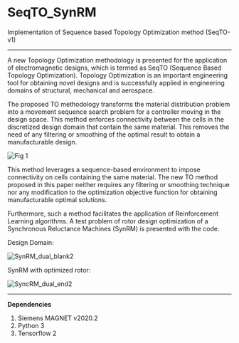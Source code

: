 # SeqTO_SynRM
Implementation of Sequence based Topology Optimization method (SeqTO-v1)

---
A new Topology Optimization methodology is presented for the application of electromagnetic designs, which is termed as SeqTO (Sequence Based Topology Optimization). Topology Optimization is an important engineering tool for obtaining novel designs and is successfully applied in engineering domains of structural, mechanical and aerospace.

The proposed TO methodology transforms the material distribution problem into a movement sequence search problem for a controller moving in the design space. This method enforces connectivity between the cells in the discretized design domain that contain the same material. This removes the need of any filtering or smoothing of the optimal result to obtain a manufacturable design. 

![Fig 1](https://user-images.githubusercontent.com/25873155/145520435-897fcd98-d4e5-40c8-a06c-5a19716eed8a.png)


This method leverages a sequence-based environment to impose connectivity on cells containing the same material. The new TO method proposed in this paper neither requires any filtering or smoothing technique nor any modification to the optimization objective function for obtaining manufacturable optimal solutions.

Furthermore, such a method facilitates the application of Reinforcement Learning algorithms. A test problem of rotor design optimization of a Synchronous Reluctance Machines (SynRM) is presented with the code.

Design Domain: 

![SynRM_dual_blank2](https://user-images.githubusercontent.com/25873155/145520904-9d5bf37d-667c-44e8-a601-e8d959902d28.png)

SynRM with optimized rotor:

![SyncRM_dual_end2](https://user-images.githubusercontent.com/25873155/145520842-ce61307d-4cc7-4293-991e-858369dc4ad3.png)

---

**Dependencies**
1. Siemens MAGNET v2020.2
2. Python 3
3. Tensorflow 2

